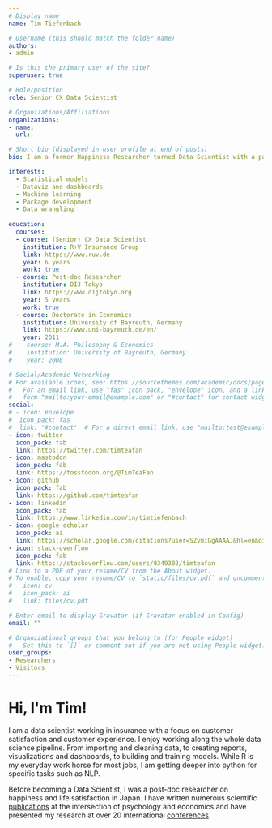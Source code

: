 ```yaml
---
# Display name
name: Tim Tiefenbach

# Username (this should match the folder name)
authors:
- admin

# Is this the primary user of the site?
superuser: true

# Role/position
role: Senior CX Data Scientist

# Organizations/Affiliations
organizations:
- name: 
  url: 

# Short bio (displayed in user profile at end of posts)
bio: I am a former Happiness Researcher turned Data Scientist with a passion for programming.

interests:
  - Statistical models 
  - Dataviz and dashboards
  - Machine learning
  - Package development
  - Data wrangling
    
education:
  courses:
  - course: (Senior) CX Data Scientist
    institution: R+V Insurance Group
    link: https://www.ruv.de
    year: 6 years
    work: true
  - course: Post-doc Researcher
    institution: DIJ Tokyo
    link: https://www.dijtokyo.org
    year: 5 years
    work: true
  - course: Doctorate in Economics
    institution: University of Bayreuth, Germany
    link: https://www.uni-bayreuth.de/en/
    year: 2011
#  - course: M.A. Philosophy & Economics
#    institution: University of Bayreuth, Germany
#    year: 2008

# Social/Academic Networking
# For available icons, see: https://sourcethemes.com/academic/docs/page-builder/#icons
#   For an email link, use "fas" icon pack, "envelope" icon, and a link in the
#   form "mailto:your-email@example.com" or "#contact" for contact widget.
social:
# - icon: envelope
#  icon_pack: fas
#  link: '#contact'  # For a direct email link, use "mailto:test@example.org".
- icon: twitter
  icon_pack: fab
  link: https://twitter.com/timteafan
- icon: mastodon
  icon_pack: fab
  link: https://fosstodon.org/@TimTeaFan
- icon: github
  icon_pack: fab
  link: https://github.com/timteafan
- icon: linkedin
  icon_pack: fab
  link: https://www.linkedin.com/in/timtiefenbach
- icon: google-scholar
  icon_pack: ai
  link: https://scholar.google.com/citations?user=SZvmiGgAAAAJ&hl=en&oi=ao
- icon: stack-overflow
  icon_pack: fab
  link: https://stackoverflow.com/users/9349302/timteafan
# Link to a PDF of your resume/CV from the About widget.
# To enable, copy your resume/CV to `static/files/cv.pdf` and uncomment the lines below.
# - icon: cv
#   icon_pack: ai
#   link: files/cv.pdf

# Enter email to display Gravatar (if Gravatar enabled in Config)
email: ""

# Organizational groups that you belong to (for People widget)
#   Set this to `[]` or comment out if you are not using People widget.
user_groups:
- Researchers
- Visitors
---
```


<h1 id="hi-tim">Hi, I'm Tim!</h1>
<p>I am a data scientist working in insurance with a focus on customer satisfaction and customer experience. I enjoy working along the whole data science pipeline. From importing and cleaning data, to creating reports, visualizations and dashboards, to building and training models. While R is my everyday work horse for most jobs, I am getting deeper into python for specific tasks such as NLP.</p>

<p>Before becoming a Data Scientist, I was a post-doc researcher on happiness and life satisfaction in Japan. I have written numerous scientific <a href="/mypublications">publications</a> at the intersection of psychology and economics and have presented my research at over 20 international <a href="/talk">conferences</a>.
</p>



